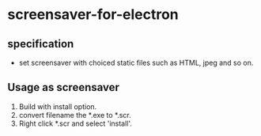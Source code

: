 # screensaver-for-electron

## specification

- set screensaver with choiced static files such as HTML, jpeg and so on.

## Usage as screensaver

1. Build with install option.
2. convert filename the *.exe to *.scr.
3. Right click *.scr and select 'install'.

